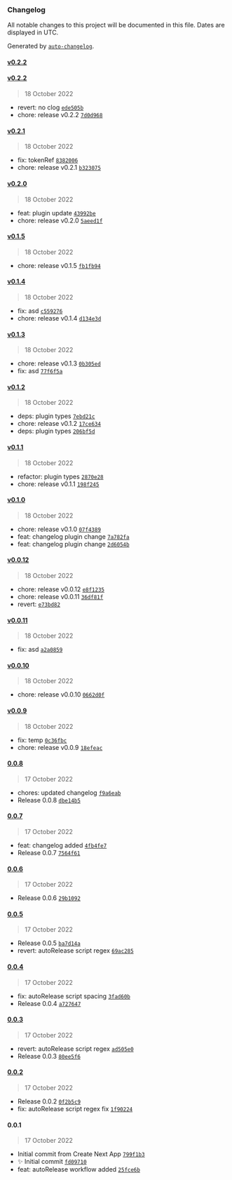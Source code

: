 ### Changelog

All notable changes to this project will be documented in this file. Dates are displayed in UTC.

Generated by [`auto-changelog`](https://github.com/CookPete/auto-changelog).

#### [v0.2.2](https://github.com/AnkitC1598/release-it/compare/v0.2.2...v0.2.2)

#### [v0.2.2](https://github.com/AnkitC1598/release-it/compare/v0.2.1...v0.2.2)

> 18 October 2022

- revert: no clog [`ede505b`](https://github.com/AnkitC1598/release-it/commit/ede505b962d3367f108e98814e2ca1c1f0544ab5)
- chore: release v0.2.2 [`7d0d968`](https://github.com/AnkitC1598/release-it/commit/7d0d96821e90230b72a64b5aa5bdd747ec7cf33a)

#### [v0.2.1](https://github.com/AnkitC1598/release-it/compare/v0.2.0...v0.2.1)

> 18 October 2022

- fix: tokenRef [`8382006`](https://github.com/AnkitC1598/release-it/commit/83820064fc9ddba441ea87856d17428290aa951b)
- chore: release v0.2.1 [`b323075`](https://github.com/AnkitC1598/release-it/commit/b3230757ddf4f3e9247c2dbb6387312758f207f0)

#### [v0.2.0](https://github.com/AnkitC1598/release-it/compare/v0.1.5...v0.2.0)

> 18 October 2022

- feat: plugin  update [`43992be`](https://github.com/AnkitC1598/release-it/commit/43992be590f2575389f3c32c4f3b57ec1d2a1122)
- chore: release v0.2.0 [`5aeed1f`](https://github.com/AnkitC1598/release-it/commit/5aeed1fb2dbfc929cbfae277f94324bc7d307830)

#### [v0.1.5](https://github.com/AnkitC1598/release-it/compare/v0.1.4...v0.1.5)

> 18 October 2022

- chore: release v0.1.5 [`fb1fb94`](https://github.com/AnkitC1598/release-it/commit/fb1fb945b5ee59aae31e74bf9b1c746e5ea4e611)

#### [v0.1.4](https://github.com/AnkitC1598/release-it/compare/v0.1.3...v0.1.4)

> 18 October 2022

- fix: asd [`c559276`](https://github.com/AnkitC1598/release-it/commit/c5592765f9e2a3a1100461e2bb26de44fd377e4c)
- chore: release v0.1.4 [`d134e3d`](https://github.com/AnkitC1598/release-it/commit/d134e3d45f4a856e7833d45a8149f573c76c86d1)

#### [v0.1.3](https://github.com/AnkitC1598/release-it/compare/v0.1.2...v0.1.3)

> 18 October 2022

- chore: release v0.1.3 [`0b305ed`](https://github.com/AnkitC1598/release-it/commit/0b305ed918ff675433505b8b85852fff12d63304)
- fix: asd [`77f6f5a`](https://github.com/AnkitC1598/release-it/commit/77f6f5a0306b906bf7ea79d1438799fb2762d632)

#### [v0.1.2](https://github.com/AnkitC1598/release-it/compare/v0.1.1...v0.1.2)

> 18 October 2022

- deps: plugin types [`7ebd21c`](https://github.com/AnkitC1598/release-it/commit/7ebd21cf7912864c069cca575c4d27698c0f34a1)
- chore: release v0.1.2 [`17ce634`](https://github.com/AnkitC1598/release-it/commit/17ce634aea2a934c22704683fdeff294ed5effd9)
- deps: plugin types [`206bf5d`](https://github.com/AnkitC1598/release-it/commit/206bf5d463cca616615ac00a2214835fd71c21eb)

#### [v0.1.1](https://github.com/AnkitC1598/release-it/compare/v0.1.0...v0.1.1)

> 18 October 2022

- refactor: plugin types [`2870e28`](https://github.com/AnkitC1598/release-it/commit/2870e28581de9274091bb0094fced365f53b24e3)
- chore: release v0.1.1 [`198f245`](https://github.com/AnkitC1598/release-it/commit/198f2453f781091cb2375624710b9021780ae496)

#### [v0.1.0](https://github.com/AnkitC1598/release-it/compare/v0.0.12...v0.1.0)

> 18 October 2022

- chore: release v0.1.0 [`07f4389`](https://github.com/AnkitC1598/release-it/commit/07f438950b14de437660279c8391fff8bb5119d2)
- feat: changelog plugin change [`7a782fa`](https://github.com/AnkitC1598/release-it/commit/7a782fa2f01199737d508c250a81b30bcd63b7b3)
- feat: changelog plugin change [`2d6054b`](https://github.com/AnkitC1598/release-it/commit/2d6054b29f46e564ba1a8f5dbbdfd4b9e8e022a9)

#### [v0.0.12](https://github.com/AnkitC1598/release-it/compare/v0.0.11...v0.0.12)

> 18 October 2022

- chore: release v0.0.12 [`e8f1235`](https://github.com/AnkitC1598/release-it/commit/e8f1235954abb09a94cb8891a82812430aaf5403)
- chore: release v0.0.11 [`36df81f`](https://github.com/AnkitC1598/release-it/commit/36df81f246e06c3c2546cabbdca4996cbc60543d)
- revert: [`e73bd82`](https://github.com/AnkitC1598/release-it/commit/e73bd828c390378a43160c2d2ea48b59692fd884)

#### [v0.0.11](https://github.com/AnkitC1598/release-it/compare/v0.0.10...v0.0.11)

> 18 October 2022

- fix: asd [`a2a0859`](https://github.com/AnkitC1598/release-it/commit/a2a0859692fc1ea167f4db56e4cc46334e5921c7)

#### [v0.0.10](https://github.com/AnkitC1598/release-it/compare/v0.0.9...v0.0.10)

> 18 October 2022

- chore: release v0.0.10 [`0662d0f`](https://github.com/AnkitC1598/release-it/commit/0662d0f0eb565960f74f8e72e170c68075dc3c9f)

#### [v0.0.9](https://github.com/AnkitC1598/release-it/compare/0.0.8...v0.0.9)

> 18 October 2022

- fix: temp [`0c36fbc`](https://github.com/AnkitC1598/release-it/commit/0c36fbc15178612108ece47ec194bdc2aa2df3fb)
- chore: release v0.0.9 [`18efeac`](https://github.com/AnkitC1598/release-it/commit/18efeac19dd4d1978e01cf53c39b548a805ae18a)

#### [0.0.8](https://github.com/AnkitC1598/release-it/compare/0.0.7...0.0.8)

> 17 October 2022

- chores: updated changelog [`f9a6eab`](https://github.com/AnkitC1598/release-it/commit/f9a6eabc19e894df5659c5d8a2630090c7ec0120)
- Release 0.0.8 [`dbe14b5`](https://github.com/AnkitC1598/release-it/commit/dbe14b5b2c03acf2bd1303df9740e84c9d3893ef)

#### [0.0.7](https://github.com/AnkitC1598/release-it/compare/0.0.6...0.0.7)

> 17 October 2022

- feat: changelog added [`4fb4fe7`](https://github.com/AnkitC1598/release-it/commit/4fb4fe742803b4113a204f2004236b61406a0269)
- Release 0.0.7 [`7564f61`](https://github.com/AnkitC1598/release-it/commit/7564f616bc24cf6d884da323cc133c0f0574a561)

#### [0.0.6](https://github.com/AnkitC1598/release-it/compare/0.0.5...0.0.6)

> 17 October 2022

- Release 0.0.6 [`29b1092`](https://github.com/AnkitC1598/release-it/commit/29b10925cdcac40f5414490c78a79f725ee4418d)

#### [0.0.5](https://github.com/AnkitC1598/release-it/compare/0.0.4...0.0.5)

> 17 October 2022

- Release 0.0.5 [`ba7d14a`](https://github.com/AnkitC1598/release-it/commit/ba7d14a52fa1f5c2441ff01000057361ae97d4a6)
- revert: autoRelease script regex [`69ac285`](https://github.com/AnkitC1598/release-it/commit/69ac2852ae5651ee711ad643322dc9a0b560d00d)

#### [0.0.4](https://github.com/AnkitC1598/release-it/compare/0.0.3...0.0.4)

> 17 October 2022

- fix: autoRelease script spacing [`3fad60b`](https://github.com/AnkitC1598/release-it/commit/3fad60b4dc42b93487379fbe23c669fecf736a52)
- Release 0.0.4 [`a727647`](https://github.com/AnkitC1598/release-it/commit/a727647a93dc1974818a9ad6418aac65f4021a42)

#### [0.0.3](https://github.com/AnkitC1598/release-it/compare/0.0.2...0.0.3)

> 17 October 2022

- revert: autoRelease script regex [`ad505e0`](https://github.com/AnkitC1598/release-it/commit/ad505e0ddc3809974bfbafd33f24d27ce1a36e28)
- Release 0.0.3 [`80ee5f6`](https://github.com/AnkitC1598/release-it/commit/80ee5f6de22b5f5f49ba3cf2a9e59910ebb9cdcc)

#### [0.0.2](https://github.com/AnkitC1598/release-it/compare/0.0.1...0.0.2)

> 17 October 2022

- Release 0.0.2 [`0f2b5c9`](https://github.com/AnkitC1598/release-it/commit/0f2b5c94317858368d281fb09f278045f87a6ea4)
- fix: autoRelease script regex fix [`1f90224`](https://github.com/AnkitC1598/release-it/commit/1f90224d378cba87f16ed4d240101062c1f5898b)

#### 0.0.1

> 17 October 2022

- Initial commit from Create Next App [`799f1b3`](https://github.com/AnkitC1598/release-it/commit/799f1b34eed58fce7127568572b313362c7febf1)
- :sparkles: Initial commit [`fd09710`](https://github.com/AnkitC1598/release-it/commit/fd09710601a64018bf4def51a011dba2e450e283)
- feat: autoRelease workflow added [`25fce6b`](https://github.com/AnkitC1598/release-it/commit/25fce6b3085740dec88b7d3601c42f0712d83b5e)
